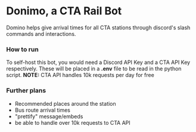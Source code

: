 # Donimo, a CTA Rail Bot

Domino helps give arrival times for all CTA stations through discord's slash commands and interactions.

### How to run
To self-host this bot, you would need a Discord API Key and a CTA API Key respectively. These will be placed in a **.env** file to be read in the python script. **NOTE:** CTA API handles 10k requests per day for free
### Further plans
- Recommended places around the station
- Bus route arrival times
- "prettify" message/embeds
- be able to handle over 10k requests to CTA API
